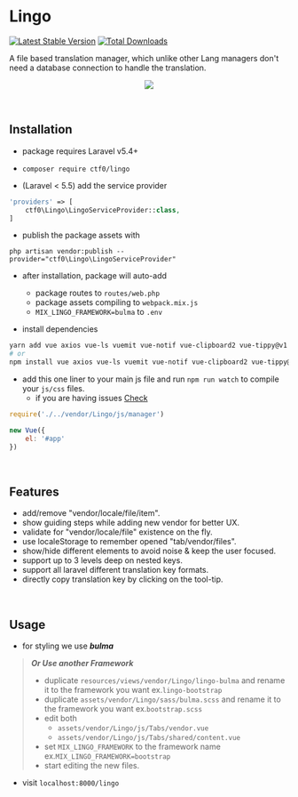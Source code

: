 # Lingo

[![Latest Stable Version](https://img.shields.io/packagist/v/ctf0/lingo.svg?style=for-the-badge)](https://packagist.org/packages/ctf0/lingo) [![Total Downloads](https://img.shields.io/packagist/dt/ctf0/lingo.svg?style=for-the-badge)](https://packagist.org/packages/ctf0/lingo)

A file based translation manager, which unlike other Lang managers don't need a database connection to handle the translation.

<p align="center">
    <img src="https://user-images.githubusercontent.com/7388088/32700479-b5c32ff0-c7ce-11e7-85ca-4895e802c68a.png">
</p>

<br>

## Installation

- package requires Laravel v5.4+

- `composer require ctf0/lingo`

- (Laravel < 5.5) add the service provider

```php
'providers' => [
    ctf0\Lingo\LingoServiceProvider::class,
]
```

- publish the package assets with

`php artisan vendor:publish --provider="ctf0\Lingo\LingoServiceProvider"`

- after installation, package will auto-add
    + package routes to `routes/web.php`
    + package assets compiling to `webpack.mix.js`
    + `MIX_LINGO_FRAMEWORK=bulma` to `.env`

- install dependencies

```bash
yarn add vue axios vue-ls vuemit vue-notif vue-clipboard2 vue-tippy@v1 vue-awesome
# or
npm install vue axios vue-ls vuemit vue-notif vue-clipboard2 vue-tippy@v1 vue-awesome --save
```

- add this one liner to your main js file and run `npm run watch` to compile your `js/css` files.
    - if you are having issues [Check](https://ctf0.wordpress.com/2017/09/12/laravel-mix-es6/)

```js
require('./../vendor/Lingo/js/manager')

new Vue({
    el: '#app'
})
```

<br>

## Features

- add/remove "vendor/locale/file/item".
- show guiding steps while adding new vendor for better UX.
- validate for "vendor/locale/file" existence on the fly.
- use localeStorage to remember opened "tab/vendor/files".
- show/hide different elements to avoid noise & keep the user focused.
- support up to 3 levels deep on nested keys.
- support all laravel different translation key formats.
- directly copy translation key by clicking on the tool-tip.

<br>

## Usage

- for styling we use ***bulma***

> ***Or Use another Framework***
>
> - duplicate `resources/views/vendor/Lingo/lingo-bulma` and rename it to the framework you want ex.`lingo-bootstrap`
> - duplicate `assets/vendor/Lingo/sass/bulma.scss` and rename it to the framework you want ex.`bootstrap.scss`
> - edit both
>     + `assets/vendor/Lingo/js/Tabs/vendor.vue`
>     + `assets/vendor/Lingo/js/Tabs/shared/content.vue`
> - set `MIX_LINGO_FRAMEWORK` to the framework name ex.`MIX_LINGO_FRAMEWORK=bootstrap`
> - start editing the new files.

- visit `localhost:8000/lingo`
